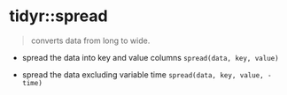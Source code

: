 # tidyr::spread

> converts data from long to wide.

- spread the data into key and value columns
  `spread(data, key, value)`

- spread the data excluding variable time
    `spread(data, key, value, -time)`
